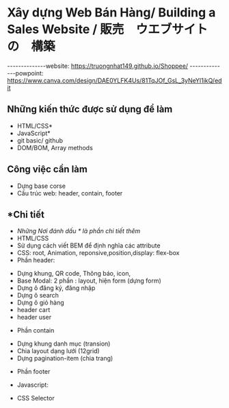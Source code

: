 # Xây dựng Web Bán Hàng/ Building a Sales Website / 販売　ウエブサイト　の　構築


--------------website: https://truongnhat149.github.io/Shoppee/
--------------powpoint: https://www.canva.com/design/DAE0YLFK4Us/81TqJOf_GsL_3yNeYl1ikQ/edit



## Những kiến thức được sử dụng để làm
- HTML/CSS*
- JavaScript*
- git basic/ github
- DOM/BOM, Array methods

## Công việc cần làm  
- Dựng base corse
- Cấu trúc web: header, contain, footer

## *Chi tiết
- *Những Nơi đánh dấu * là phần chi tiết thêm*
- HTML/CSS
- Sử dụng cách viết BEM để định nghĩa các attribute
- CSS: root, Animation, reponsive,position,display: flex-box
- Phần header: 
+  Dựng khung, QR code, Thông báo, icon,
+  Base Modal: 2 phần : layout, hiện form (dựng form)
+  Dựng ô đăng ký, đăng nhập
+  Dựng ô search
+  Dựng ô giỏ hàng
+  header cart
+  header user
- Phần contain
+  Dựng khung danh mục (transion)
+  Chia layout dạng lưới (12grid)
+  Dựng pagination-item (chia trang)
- Phần footer 

- Javascript:
+ CSS Selector

